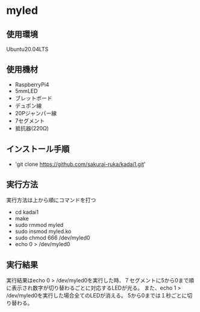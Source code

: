 # myled
##  使用環境 
  Ubuntu20.04LTS
##  使用機材　
- RaspberryPi4
- 5mmLED
- ブレットボード
- デュポン線
- 20Pジャンパー線
- 7セグメント
- 抵抗器(220Ω)
## インストール手順
- 'git clone https://github.com/sakurai-ruka/kadai1.git'
##  実行方法
  実行方法は上から順にコマンドを打つ
  - cd kadai1
  - make
  - sudo rmmod myled
  - sudo insmod myled.ko
  - sudo chmod 666 /dev/myled0
  - echo 0 > /dev/myled0
##  実行結果
  実行結果はecho 0 > /dev/myled0を実行した時、７セグメントに5から0まで順に表示され数字が切り替わるごとに対応するLEDが光る。
  また、echo 1 > /dev/myled0を実行した場合全てのLEDが消える。
  5から0までは１秒ごとに切り替わる。
